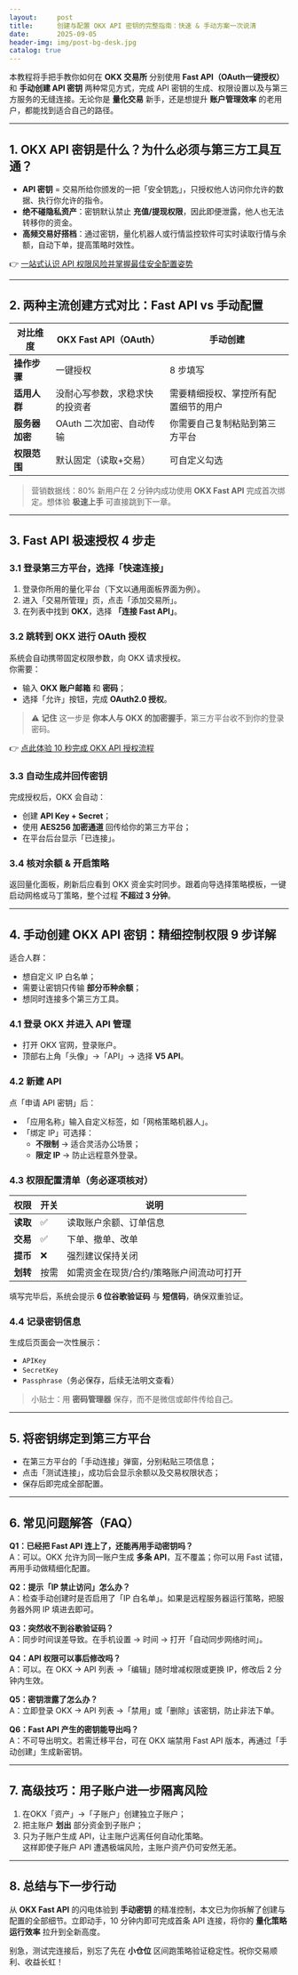 ```yaml
---
layout:     post
title:      创建与配置 OKX API 密钥的完整指南：快速 & 手动方案一次说清
date:       2025-09-05
header-img: img/post-bg-desk.jpg
catalog: true
---
```


本教程将手把手教你如何在 **OKX 交易所** 分别使用 **Fast API（OAuth一键授权）** 和 **手动创建 API 密钥** 两种常见方式，完成 API 密钥的生成、权限设置以及与第三方服务的无缝连接。无论你是 **量化交易** 新手，还是想提升 **账户管理效率** 的老用户，都能找到适合自己的路径。

---

## 1. OKX API 密钥是什么？为什么必须与第三方工具互通？

- **API 密钥** = 交易所给你颁发的一把「安全钥匙」，只授权他人访问你允许的数据、执行你允许的指令。  
- **绝不碰隐私资产**：密钥默认禁止 **充值/提现权限**，因此即便泄露，他人也无法转移你的资金。  
- **高频交易好搭档**：通过密钥，量化机器人或行情监控软件可实时读取行情与余额，自动下单，提高策略时效性。  

👉 [一站式认识 API 权限风险并掌握最佳安全配置姿势](https://okxdog.com/)

---

## 2. 两种主流创建方式对比：Fast API vs 手动配置

| 对比维度 | OKX Fast API（OAuth） | 手动创建 |
| --- | --- | --- |
| **操作步骤** | 一键授权 | 8 步填写 |
| **适用人群** | 没耐心写参数，求稳求快的投资者 | 需要精细授权、掌控所有配置细节的用户 |
| **服务器加密** | OAuth 二次加密、自动传输 | 你需要自己复制粘贴到第三方平台 |
| **权限范围** | 默认固定（读取+交易） | 可自定义勾选 |

> 营销数据线：80% 新用户在 2 分钟内成功使用 **OKX Fast API** 完成首次绑定。想体验 **极速上手** 可直接跳到下一章。

---

## 3. Fast API 极速授权 4 步走

### 3.1 登录第三方平台，选择「快速连接」
1. 登录你所用的量化平台（下文以通用面板界面为例）。  
2. 进入「交易所管理」页，点击「添加交易所」。  
3. 在列表中找到 **OKX**，选择 **「连接 Fast API」**。  

### 3.2 跳转到 OKX 进行 OAuth 授权
系统会自动携带固定权限参数，向 OKX 请求授权。  
你需要：
- 输入 **OKX 账户邮箱** 和 **密码**；
- 选择「允许」按钮，完成 **OAuth2.0 授权**。  

> ⚠️ **记住** 这一步是 **你本人与 OKX 的加密握手**，第三方平台收不到你的登录密码。

👉 [点此体验 10 秒完成 OKX API 授权流程](https://okxdog.com/)

### 3.3 自动生成并回传密钥
完成授权后，OKX 会自动：  
- 创建 **API Key + Secret**；  
- 使用 **AES256 加密通道** 回传给你的第三方平台；  
- 在平台后台显示「已连接」。

### 3.4 核对余额 & 开启策略
返回量化面板，刷新后应看到 OKX 资金实时同步。跟着向导选择策略模板，一键启动网格或马丁策略，整个过程 **不超过 3 分钟**。

---

## 4. 手动创建 OKX API 密钥：精细控制权限 9 步详解

适合人群：  
- 想自定义 IP 白名单；  
- 需要让密钥只传输 **部分币种余额**；  
- 想同时连接多个第三方工具。

### 4.1 登录 OKX 并进入 API 管理
- 打开 OKX 官网，登录账户。  
- 顶部右上角「头像」→「API」→ 选择 **V5 API**。

### 4.2 新建 API
点「申请 API 密钥」后：  
- 「应用名称」输入自定义标签，如「网格策略机器人」。  
- 「绑定 IP」可选择：  
  - **不限制** → 适合灵活办公场景；  
  - **限定 IP** → 防止远程意外登录。

### 4.3 权限配置清单（务必逐项核对）
| 权限 | 开关 | 说明 |
| --- | --- | --- |
| **读取** | ✅ | 读取账户余额、订单信息 |
| **交易** | ✅ | 下单、撤单、改单 |
| **提币** | ❌ | 强烈建议保持关闭 |
| **划转** | 按需 | 如需资金在现货/合约/策略账户间流动可打开 |

填写完毕后，系统会提示 **6 位谷歌验证码** 与 **短信码**，确保双重验证。

### 4.4 记录密钥信息
生成后页面会一次性展示：  
- `APIKey`  
- `SecretKey`  
- `Passphrase`（务必保存，后续无法明文查看）

> 小贴士：用 **密码管理器** 保存，而不是微信或邮件传给自己。

---

## 5. 将密钥绑定到第三方平台

- 在第三方平台的「手动连接」弹窗，分别粘贴三项信息；  
- 点击「测试连接」，成功后会显示余额以及交易权限状态；  
- 保存后即完成全部配置。

---

## 6. 常见问题解答（FAQ）

**Q1：已经把 Fast API 连上了，还能再用手动密钥吗？**  
A：可以。OKX 允许为同一账户生成 **多条 API**，互不覆盖；你可以用 Fast 试错，再用手动做精细化配置。

**Q2：提示「IP 禁止访问」怎么办？**  
A：检查手动创建时是否启用了「IP 白名单」。如果是远程服务器运行策略，把服务器外网 IP 填进去即可。

**Q3：突然收不到谷歌验证码？**  
A：同步时间误差导致。在手机设置 → 时间 → 打开「自动同步网络时间」。

**Q4：API 权限可以事后修改吗？**  
A：可以。在 OKX → API 列表 →「编辑」随时增减权限或更换 IP，修改后 2 分钟内生效。

**Q5：密钥泄露了怎么办？**  
A：立即登录 OKX → API 列表 →「禁用」或「删除」该密钥，防止非法下单。

**Q6：Fast API 产生的密钥能导出吗？**  
A：不可导出明文。若需迁移平台，可在 OKX 端禁用 Fast API 版本，再通过「手动创建」生成新密钥。

---

## 7. 高级技巧：用子账户进一步隔离风险

1. 在OKX「资产」→「子账户」创建独立子账户；  
2. 把主账户 **划出** 部分资金到子账户；  
3. 只为子账户生成 API，让主账户远离任何自动化策略。  
这样即使子账户 API 遭遇极端风险，主账户资产仍可安然无恙。

---

## 8. 总结与下一步行动

从 **OKX Fast API** 的闪电体验到 **手动密钥** 的精准控制，本文已为你拆解了创建与配置的全部细节。立即动手，10 分钟内即可完成首条 API 连接，将你的 **量化策略运行效率** 拉升到全新高度。

别急，测试完连接后，别忘了先在 **小仓位** 区间跑策略验证稳定性。祝你交易顺利、收益长虹！